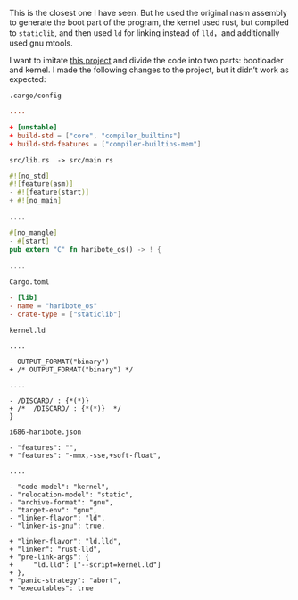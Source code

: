 This is the closest one I have seen. But he used the original nasm assembly to generate the boot part of the program, the kernel used rust, but compiled to `staticlib`, and then used `ld` for linking instead of `lld`，and additionally used gnu mtools.

 I want to imitate [this project](https://os.phil-opp.com/) and divide the code into two parts: bootloader and kernel. I made the following changes to the project, but it didn’t work as expected:

`.cargo/config `

```toml
....

+ [unstable]
+ build-std = ["core", "compiler_builtins"]
+ build-std-features = ["compiler-builtins-mem"]
```

`src/lib.rs  -> src/main.rs`


```rust
#![no_std]
#![feature(asm)]
- #![feature(start)]
+ #![no_main]

....

#[no_mangle]
- #[start]
pub extern "C" fn haribote_os() -> ! {
    
....

```

`Cargo.toml`

```toml
- [lib]
- name = "haribote_os"
- crate-type = ["staticlib"]
```

`kernel.ld`

```link
....

- OUTPUT_FORMAT("binary")
+ /* OUTPUT_FORMAT("binary") */

....

- /DISCARD/ : {*(*)}
+ /*  /DISCARD/ : {*(*)}  */
}
```

`i686-haribote.json`

```
- "features": "",
+ "features": "-mmx,-sse,+soft-float",

....

- "code-model": "kernel",
- "relocation-model": "static",
- "archive-format": "gnu",
- "target-env": "gnu",
- "linker-flavor": "ld",
- "linker-is-gnu": true,

+ "linker-flavor": "ld.lld",
+ "linker": "rust-lld",
+ "pre-link-args": {
+     "ld.lld": ["--script=kernel.ld"]
+ },
+ "panic-strategy": "abort",
+ "executables": true
    
```

